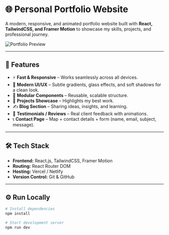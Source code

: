 # 🌐 Personal Portfolio Website

A modern, responsive, and animated portfolio website built with **React, TailwindCSS, and Framer Motion** to showcase my skills, projects, and professional journey.

![Portfolio Preview](./SamuelPage.jpg) <!-- Optional: add a screenshot of your site -->

---

## 🚀 Features

- ⚡ **Fast & Responsive** – Works seamlessly across all devices.  
- 🎨 **Modern UI/UX** – Subtle gradients, glass effects, and soft shadows for a clean look.  
- 🧩 **Modular Components** – Reusable, scalable structure.  
- 📂 **Projects Showcase** – Highlights my best work.  
- ✍️ **Blog Section** – Sharing ideas, insights, and learning.  
- 💬 **Testimonials / Reviews** – Real client feedback with animations.  
- 📞 **Contact Page** – Map + contact details + form (name, email, subject, message).  

---

## 🛠️ Tech Stack

- **Frontend:** React.js, TailwindCSS, Framer Motion  
- **Routing:** React Router DOM  
- **Hosting:** Vercel / Netlify  
- **Version Control:** Git & GitHub  

---

## ⚙️ Run Locally

```bash
# Install dependencies
npm install

# Start development server
npm run dev
